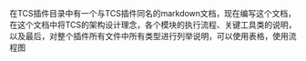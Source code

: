 在TCS插件目录中有一个与TCS插件同名的markdown文档，现在编写这个文档，在这个文档中将TCS的架构设计理念，各个模块的执行流程、关键工具类的说明，以及最后，对整个插件所有文件中所有类型进行列举说明，可以使用表格，使用流程图